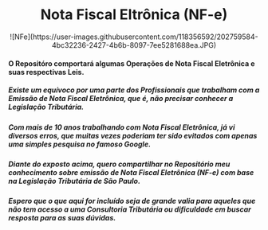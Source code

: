 # <h1 align="center">Nota Fiscal Eltrônica (NF-e)</h1>

<p align="center">
![NFe](https://user-images.githubusercontent.com/118356592/202759584-4bc32236-2427-4b6b-8097-7ee5281688ea.JPG)</p>

#### O Repositóro comportará algumas Operações de Nota Fiscal Eletrônica e suas respectivas Leis.

##### Existe um equívoco por uma parte dos Profissionais que trabalham com a Emissão de Nota Fiscal Eletrônica, que é, não precisar conhecer a Legislação Tributária.

##### Com mais de 10 anos trabalhando com Nota Fiscal Eletrônica, já vi diversos erros, que muitas vezes poderiam ter sido evitados com apenas uma simples pesquisa no famoso Google.

##### Diante do exposto acima, quero compartilhar no Repositório meu conhecimento sobre emissão de Nota Fiscal Eletrônica (NF-e) com base na Legislação Tributária de São Paulo.

##### Espero que o que aqui for incluído seja de grande valia para aqueles que não tem acesso a uma Consultoria Tributária ou dificuldade em buscar resposta para as suas dúvidas.
